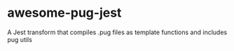 # awesome-pug-jest
A Jest transform that compiles .pug files as template functions and includes pug utils
